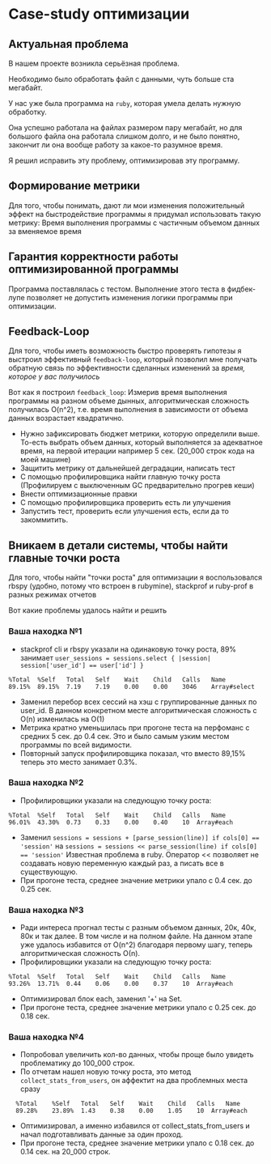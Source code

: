 # Case-study оптимизации

## Актуальная проблема
В нашем проекте возникла серьёзная проблема.

Необходимо было обработать файл с данными, чуть больше ста мегабайт.

У нас уже была программа на `ruby`, которая умела делать нужную обработку.

Она успешно работала на файлах размером пару мегабайт, но для большого файла она работала слишком долго, и не было понятно, закончит ли она вообще работу за какое-то разумное время.

Я решил исправить эту проблему, оптимизировав эту программу.

## Формирование метрики
Для того, чтобы понимать, дают ли мои изменения положительный эффект на быстродействие программы я придумал использовать такую метрику: Время выполнения программы с частичным объемом данных за вменяемое время

## Гарантия корректности работы оптимизированной программы
Программа поставлялась с тестом. Выполнение этого теста в фидбек-лупе позволяет не допустить изменения логики программы при оптимизации.

## Feedback-Loop
Для того, чтобы иметь возможность быстро проверять гипотезы я выстроил эффективный `feedback-loop`, который позволил мне получать обратную связь по эффективности сделанных изменений за *время, которое у вас получилось*

Вот как я построил `feedback_loop`:
Измерив время выполнения программы на разном объеме дынных, алгоритмическая сложность получилась O(n^2), т.е. время выполнения в зависимости от объема данных возрастает квадратично.

- Нужно зафиксировать бюджет метрики, которую определили выше. 
  То-есть выбрать объем данных, который выполняется за адекватное время, на первой итерации например 5 сек. (20_000 строк кода на моей машине)
- Защитить метрику от дальнейшей деградации, написать тест
- С помощью профилировщика найти главную точку роста (Профилируем с выключенным GC предварительно прогрев кеши)
- Внести оптимизационные правки
- С помощью профилировщика проверить есть ли улучшения
- Запустить тест, проверить если улучшения есть, если да то закоммитить.

## Вникаем в детали системы, чтобы найти главные точки роста
Для того, чтобы найти "точки роста" для оптимизации я воспользовался rbspy (удобно, потому что встроен в rubymine), stackprof и ruby-prof в разных режимах отчетов

Вот какие проблемы удалось найти и решить

### Ваша находка №1
- stackprof cli и rbspy указали на одинаковую точку роста, 89% занимает `user_sessions = sessions.select { |session| session['user_id'] == user['id'] }`
```
%Total	%Self	Total	Self	Wait	Child	Calls	Name
89.15%	89.15%	7.19	7.19	0.00	0.00	3046	Array#select

```
- Заменил перебор всех сессий на хэш с группированные данных по user_id. В данном конкретном месте алгоритмическая сложность с O(n) изменилась на O(1)
- Метрика кратно уменьшилась при прогоне теста на перфоманс с средних 5 сек. до 0.4 сек. Это и было самым узким местом программы по всей видимости.
- Повторный запуск профилировщика показал, что вместо 89,15% теперь это место занимает 0.3%.

### Ваша находка №2
- Профилировщики указали на следующую точку роста:
```
%Total	%Self	Total	Self	Wait	Child	Calls	Name
96.01%	43.30%	0.73	0.33	0.00	0.40	10	Array#each
```
- Заменил `sessions = sessions + [parse_session(line)] if cols[0] == 'session'` на `sessions = sessions << parse_session(line) if cols[0] == 'session'`
Известная проблема в ruby. Оператор << позволяет не создавать новую переменную каждый раз, а писать все в существующую.
- При прогоне теста, среднее значение метрики упало с 0.4 сек. до 0.25 сек.

### Ваша находка №3
- Ради интереса прогнал тесты с разным объемом данных, 20к, 40к, 80к и так далее. В том числе и на полном файле.
На данном этапе уже удалось избавится от O(n^2) благодаря первому шагу, теперь алгоритмическая сложность О(n).
- Профилировщики указали на следующую точку роста:
```
%Total	%Self	Total	Self	Wait	Child	Calls	Name
93.26%	13.71%	0.44	0.06	0.00	0.37	10	Array#each
```
- Оптимизировал блок each, заменил '+' на Set.
- При прогоне теста, среднее значение метрики упало с 0.25 сек. до 0.18 сек.

### Ваша находка №4
- Попробовал увеличить кол-во данных, чтобы проще было увидеть проблематику до 100_000 строк.
- По отчетам нашел новую точку роста, это метод `collect_stats_from_users`, он аффектит на два проблемных места сразу
```
  %Total	%Self	Total	Self	Wait	Child	Calls	Name
  89.28%	23.89%	1.43	0.38	0.00	1.05	10	Array#each
```
- Оптимизировал, а именно избавился от collect_stats_from_users и начал подготавливать данные за один проход.
- При прогоне теста, среднее значение метрики упало с 0.18 сек. до 0.14 сек. на 20_000 строк.


